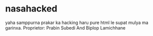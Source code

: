 # nasahacked
yaha samppurna prakar ka hacking haru pure html le supat mulya ma garinxa.
Proprietor: Prabin Subedi And Biplop Lamichhane
